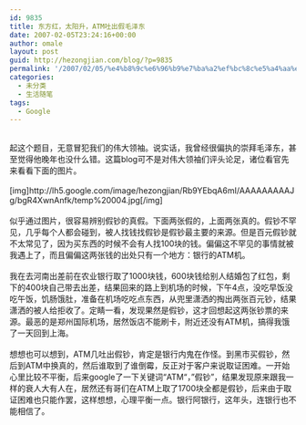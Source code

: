 ```yaml
---
id: 9835
title: 东方红，太阳升，ATM吐出假毛泽东
date: 2007-02-05T23:24:16+00:00
author: omale
layout: post
guid: http://hezongjian.com/blog/?p=9835
permalink: '/2007/02/05/%e4%b8%9c%e6%96%b9%e7%ba%a2%ef%bc%8c%e5%a4%aa%e9%98%b3%e5%8d%87%ef%bc%8catm%e5%90%90%e5%87%ba%e5%81%87%e6%af%9b%e6%b3%bd%e4%b8%9c-2/'
categories:
  - 未分类
  - 生活随笔
tags:
  - Google
---
```

<meta content="MSHTML 6.00.5730.11" name=GENERATOR>

<div>
  &nbsp;
</div>

<div>
  起这个题目，无意冒犯我们的伟大领袖。说实话，我曾经很偏执的崇拜毛泽东，甚至觉得他晚年也没什么错。这篇blog可不是对伟大领袖们评头论足，诸位看官先来看看下面的图片。
</div>

<div>
  &nbsp;
</div>

<div>
  [img]http://lh5.google.com/image/hezongjian/Rb9YEbqA6mI/AAAAAAAAAJg/bgR4XwnAnfk/temp%20004.jpg[/img]
</div>

<div>
  &nbsp;
</div>

<div>
  似乎通过图片，很容易辨别假钞的真假。下面两张假的，上面两张真的。假钞不罕见，几乎每个人都会碰到，被人找钱找假钞是假钞最主要的来源。但是百元假钞就不太常见了，因为买东西的时候不会有人找100块的钱。偏偏这不罕见的事情就被我遇上了，而且偏偏这两张钱的出处只有一个地方：银行的ATM机。
</div>

<div>
  &nbsp;
</div>

<div>
  我在去河南出差前在农业银行取了1000块钱，600块钱给别人结婚包了红包，剩下的400块自己带去出差，结果回来的路上到机场的时候，下午4点，没吃早饭没吃午饭，饥肠饿肚，准备在机场吃吃点东西，从兜里潇洒的掏出两张百元钞，结果潇洒的被人给拒收了。定睛一看，发现果然是假钞，这才回想起这两张钞票的来源。最恶的是郑州国际机场，居然饭店不能刷卡，附近还没有ATM机，搞得我饿了一天回到上海。
</div>

<div>
  &nbsp;
</div>

<div>
  想想也可以想到，ATM几吐出假钞，肯定是银行内鬼在作怪。到黑市买假钞，然后到ATM中换真的，然后谁取到了谁倒霉，反正对于客户来说取证困难。一开始心里比较不平衡，后来google了一下关键词“ATM“，&#8221;假钞&#8221;，结果发现原来跟我一样的衰人大有人在，居然还有哥们在ATM上取了1700块全都是假钞，后来由于取证困难也只能作罢，这样想想，心理平衡一点。银行阿银行，这年头，连银行也不能相信了。
</div>

<div>
  &nbsp;
</div>